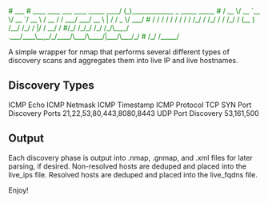 <font color="green">
#                                        ___
#   ____  ____ ___  ____ _____      ____/ (_)_____________ _   _____  _____
#  / __ \/ __ `__ \/ __ `/ __ \    / __  / / ___/ ___/ __ \ | / / _ \/ ___/
# / / / / / / / / / /_/ / /_/ /   / /_/ / (__  ) /__/ /_/ / |/ /  __/ /
#/_/ /_/_/ /_/ /_/\__,_/ .___/____\__,_/_/____/\___/\____/|___/\___/_/
#                     /_/   /_____/
</font>

A simple wrapper for nmap that performs several different types of discovery scans and aggregates them into live IP and live hostnames.

## Discovery Types

ICMP Echo
ICMP Netmask
ICMP Timestamp
ICMP Protocol
TCP SYN Port Discovery
	Ports 21,22,53,80,443,8080,8443
UDP Port Discovery
	53,161,500

## Output

Each discovery phase is output into .nmap, .gnmap, and .xml files for later parsing, if desired.
Non-resolved hosts are deduped and placed into the live_ips file.
Resolved hosts are deduped and placed into the live_fqdns file.

Enjoy!
